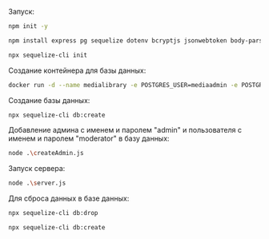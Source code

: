 

Запуск:

```bash
npm init -y
```

```bash
npm install express pg sequelize dotenv bcryptjs jsonwebtoken body-parser ejs middleware express-session sequelize-cli bcrypt
```

```bash
npx sequelize-cli init
```

Создание контейнера для базы данных:
```bash
docker run -d --name medialibrary -e POSTGRES_USER=mediaadmin -e POSTGRES_PASSWORD=test -e PGDATA=/postgres_data_inside_container -v ~/my_js_project/postgres_data:/postgres_data_inside_container -p 38000:5432 postgres:15.1
```

Создание базы данных:
```bash
npx sequelize-cli db:create
```

Добавление админа с именем и паролем "admin" и пользователя с именем и паролем "moderator" в базу данных:
```bash
node .\createAdmin.js
```

Запуск сервера:
```bash
node .\server.js
```

Для сброса данных в базе данных:
```bash
npx sequelize-cli db:drop
```
```bash
npx sequelize-cli db:create
```
